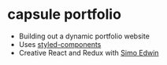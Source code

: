 # capsule portfolio
* Building out a dynamic portfolio website
* Uses [styled-components](https://github.com/styled-components/styled-components)
* Creative React and Redux with [Simo Edwin](https://github.com/developedbyed/)

